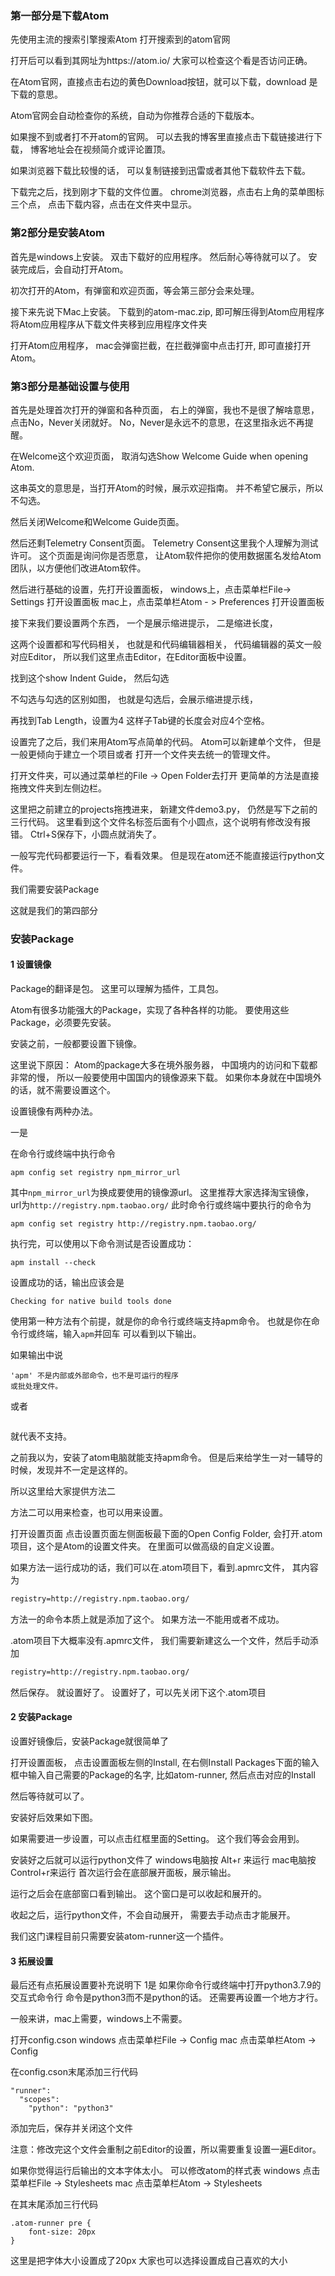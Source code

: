 ### 第一部分是下载Atom

先使用主流的搜索引擎搜索Atom
打开搜索到的atom官网

打开后可以看到其网址为https://atom.io/
大家可以检查这个看是否访问正确。

在Atom官网，直接点击右边的黄色Download按钮，就可以下载，download 是下载的意思。

Atom官网会自动检查你的系统，自动为你推荐合适的下载版本。

如果搜不到或者打不开atom的官网。
可以去我的博客里直接点击下载链接进行下载，
博客地址会在视频简介或评论置顶。

如果浏览器下载比较慢的话，
可以复制链接到迅雷或者其他下载软件去下载。


下载完之后，找到刚才下载的文件位置。
chrome浏览器，点击右上角的菜单图标三个点，
点击下载内容，点击在文件夹中显示。


### 第2部分是安装Atom
首先是windows上安装。
双击下载好的应用程序。
然后耐心等待就可以了。
安装完成后，会自动打开Atom。

初次打开的Atom，有弹窗和欢迎页面，等会第三部分会来处理。

接下来先说下Mac上安装。
下载到的atom-mac.zip, 即可解压得到Atom应用程序
将Atom应用程序从下载文件夹移到应用程序文件夹

打开Atom应用程序，
mac会弹窗拦截，在拦截弹窗中点击打开,
即可直接打开Atom。

### 第3部分是基础设置与使用
首先是处理首次打开的弹窗和各种页面，
右上的弹窗，我也不是很了解啥意思，点击No，Never关闭就好。
No，Never是永远不的意思，在这里指永远不再提醒。

在Welcome这个欢迎页面，
取消勾选Show Welcome Guide when opening Atom.

这串英文的意思是，当打开Atom的时候，展示欢迎指南。
并不希望它展示，所以不勾选。

然后关闭Welcome和Welcome Guide页面。

然后还剩Telemetry Consent页面。
Telemetry Consent这里我个人理解为测试许可。
这个页面是询问你是否愿意，
让Atom软件把你的使用数据匿名发给Atom团队，以方便他们改进Atom软件。

然后进行基础的设置，先打开设置面板，
windows上，点击菜单栏File-> Settings 打开设置面板
mac上，点击菜单栏Atom - > Preferences 打开设置面板

接下来我们要设置两个东西，
一个是展示缩进提示，
二是缩进长度，

这两个设置都和写代码相关，
也就是和代码编辑器相关，
代码编辑器的英文一般对应Editor，
所以我们这里点击Editor，在Editor面板中设置。


找到这个show Indent Guide， 然后勾选

不勾选与勾选的区别如图，
也就是勾选后，会展示缩进提示线，

再找到Tab Length，设置为4
这样子Tab键的长度会对应4个空格。

设置完了之后，我们来用Atom写点简单的代码。
Atom可以新建单个文件，
但是一般更倾向于建立一个项目或者
打开一个文件夹去统一的管理文件。

打开文件夹，可以通过菜单栏的File -> Open Folder去打开
更简单的方法是直接拖拽文件夹到左侧边栏。

这里把之前建立的projects拖拽进来，
新建文件demo3.py，
仍然是写下之前的三行代码。
这里看到这个文件名标签后面有个小圆点，这个说明有修改没有报错。
Ctrl+S保存下，小圆点就消失了。

一般写完代码都要运行一下，看看效果。
但是现在atom还不能直接运行python文件。

我们需要安装Package

这就是我们的第四部分

### 安装Package

#### 1 设置镜像
Package的翻译是包。
这里可以理解为插件，工具包。

Atom有很多功能强大的Package，实现了各种各样的功能。
要使用这些Package，必须要先安装。

安装之前，一般都要设置下镜像。

这里说下原因：
Atom的package大多在境外服务器，
中国境内的访问和下载都非常的慢，
所以一般要使用中国国内的镜像源来下载。
如果你本身就在中国境外的话，就不需要设置这个。

设置镜像有两种办法。


一是

在命令行或终端中执行命令
```shell
apm config set registry npm_mirror_url
```
其中`npm_mirror_url`为换成要使用的镜像源url。
这里推荐大家选择淘宝镜像，
url为`http://registry.npm.taobao.org/`
此时命令行或终端中要执行的命令为
```shell
apm config set registry http://registry.npm.taobao.org/
```
执行完，可以使用以下命令测试是否设置成功：
```shell
apm install --check
```
设置成功的话，输出应该会是
```shell
Checking for native build tools done
```

使用第一种方法有个前提，就是你的命令行或终端支持apm命令。
也就是你在命令行或终端，输入`apm`并回车
可以看到以下输出。

如果输出中说
```shell
'apm' 不是内部或外部命令，也不是可运行的程序
或批处理文件。
```
或者
```shell

```
就代表不支持。

之前我以为，安装了atom电脑就能支持apm命令。
但是后来给学生一对一辅导的时候，发现并不一定是这样的。

所以这里给大家提供方法二

方法二可以用来检查，也可以用来设置。

打开设置页面
点击设置页面左侧面板最下面的Open Config Folder,
会打开.atom项目，这个是Atom的设置文件夹。
在里面可以做高级的自定义设置。

如果方法一运行成功的话，我们可以在.atom项目下，看到.apmrc文件，
其内容为
```txt
registry=http://registry.npm.taobao.org/
```

方法一的命令本质上就是添加了这个。
如果方法一不能用或者不成功。

.atom项目下大概率没有.apmrc文件，
我们需要新建这么一个文件，然后手动添加
```txt
registry=http://registry.npm.taobao.org/
```

然后保存。
就设置好了。
设置好了，可以先关闭下这个.atom项目

#### 2 安装Package
设置好镜像后，安装Package就很简单了

打开设置面板，
点击设置面板左侧的Install,
在右侧Install Packages下面的输入框中输入自己需要的Package的名字,
比如atom-runner,
然后点击对应的Install


然后等待就可以了。

安装好后效果如下图。

如果需要进一步设置，可以点击红框里面的Setting。
这个我们等会会用到。

安装好之后就可以运行python文件了
windows电脑按 Alt+r 来运行
mac电脑按Control+r来运行
首次运行会在底部展开面板，展示输出。

运行之后会在底部窗口看到输出。
这个窗口是可以收起和展开的。

收起之后，运行python文件，不会自动展开，
需要去手动点击才能展开。

我们这门课程目前只需要安装atom-runner这一个插件。

#### 3 拓展设置
最后还有点拓展设置要补充说明下
1是
如果你命令行或终端中打开python3.7.9的交互式命令行
命令是python3而不是python的话。
还需要再设置一个地方才行。

一般来讲，mac上需要，windows上不需要。

打开config.cson
windows 点击菜单栏File -> Config
mac 点击菜单栏Atom -> Config

在config.cson末尾添加三行代码
```
"runner":
  "scopes":
    "python": "python3"
```
添加完后，保存并关闭这个文件

注意：修改完这个文件会重制之前Editor的设置，所以需要重复设置一遍Editor。

如果你觉得运行后输出的文本字体太小。
可以修改atom的样式表
windows 点击菜单栏File -> Stylesheets
mac 点击菜单栏Atom -> Stylesheets

在其末尾添加三行代码
```
.atom-runner pre {
    font-size: 20px
}
```
这里是把字体大小设置成了20px
大家也可以选择设置成自己喜欢的大小
